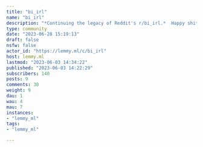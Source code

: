 ```yaml
---
title: "bi_irl" 
name: "bi_irl"
description: "*Continuing the legacy of Reddit's r/bi_irl.*  Happy shitposting!**Rules**  1. **No bigotry or erasure.**  Including, but not limited to, being transphobic or denying the existence of non-binary people.  —2. **Post bi content.**  Posts must be related to bisexuality and memes must be relatable for bisexual people.  —3. **No low effort pictures and selfies.**  Selfies showcasing funny clothing items or selfies at key locations (pride events, ...) are allowed, but not unedited simple selfies or pictures of bi flags / colors.  —4. **Titles must start with bi_irl**  Replacing the underscore (_) with an emoji or other symbol is acceptable. You're free to choose the rest of the title.  —5. **No NSFW, hookups or social media promo.**  That means no nudity, dating threads or OnlyFans (and other similar platforms) promotion.  —"
type: community
date: "2023-06-28 15:19:13"
draft: false
nsfw: false
actor_id: "https://lemmy.ml/c/bi_irl"
host: lemmy.ml
lastmod: "2023-06-03 14:34:22"
published: "2023-06-03 14:22:29"
subscribers: 140
posts: 9
comments: 30
weight: 9
dau: 1
wau: 4
mau: 7
instances:
- "lemmy_ml"
tags: 
- "lemmy_ml"

---
```

